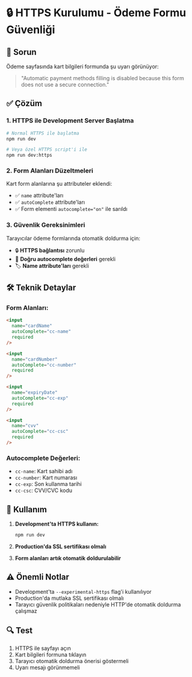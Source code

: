 # 🔒 HTTPS Kurulumu - Ödeme Formu Güvenliği

## 🚨 Sorun
Ödeme sayfasında kart bilgileri formunda şu uyarı görünüyor:
> "Automatic payment methods filling is disabled because this form does not use a secure connection."

## ✅ Çözüm

### 1. **HTTPS ile Development Server Başlatma**

```bash
# Normal HTTPS ile başlatma
npm run dev

# Veya özel HTTPS script'i ile
npm run dev:https
```

### 2. **Form Alanları Düzeltmeleri**

Kart form alanlarına şu attributeler eklendi:
- ✅ `name` attribute'ları
- ✅ `autoComplete` attribute'ları
- ✅ Form elementi `autocomplete="on"` ile sarıldı

### 3. **Güvenlik Gereksinimleri**

Tarayıcılar ödeme formlarında otomatik doldurma için:
- 🔒 **HTTPS bağlantısı** zorunlu
- 📝 **Doğru autocomplete değerleri** gerekli
- 🏷️ **Name attribute'ları** gerekli

## 🛠️ Teknik Detaylar

### Form Alanları:
```html
<input 
  name="cardName"
  autoComplete="cc-name"
  required
/>

<input 
  name="cardNumber"
  autoComplete="cc-number"
  required
/>

<input 
  name="expiryDate"
  autoComplete="cc-exp"
  required
/>

<input 
  name="cvv"
  autoComplete="cc-csc"
  required
/>
```

### Autocomplete Değerleri:
- `cc-name`: Kart sahibi adı
- `cc-number`: Kart numarası
- `cc-exp`: Son kullanma tarihi
- `cc-csc`: CVV/CVC kodu

## 🚀 Kullanım

1. **Development'ta HTTPS kullanın:**
   ```bash
   npm run dev
   ```

2. **Production'da SSL sertifikası olmalı**

3. **Form alanları artık otomatik doldurulabilir**

## ⚠️ Önemli Notlar

- Development'ta `--experimental-https` flag'i kullanılıyor
- Production'da mutlaka SSL sertifikası olmalı
- Tarayıcı güvenlik politikaları nedeniyle HTTP'de otomatik doldurma çalışmaz

## 🔍 Test

1. HTTPS ile sayfayı açın
2. Kart bilgileri formuna tıklayın
3. Tarayıcı otomatik doldurma önerisi göstermeli
4. Uyarı mesajı görünmemeli 